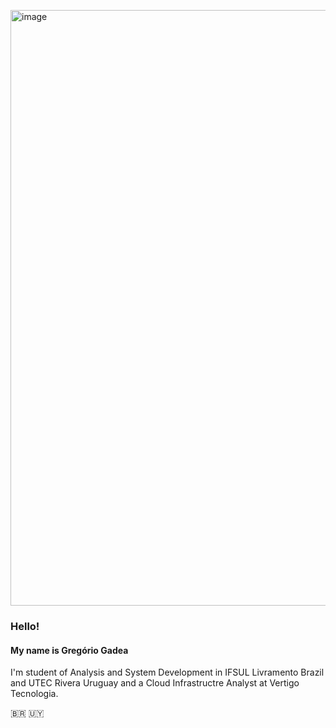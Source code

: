 <img width="953" alt="image" src="https://github.com/GregorioGadea/gregoriogadea/assets/94922868/18397f80-2697-47f8-9721-fc424d0a8285"><h3>Hello!</h3>
<h4>My name is Gregório Gadea</h4>
I'm student of Analysis and System Development in IFSUL Livramento Brazil and UTEC Rivera Uruguay and a Cloud Infrastructre Analyst at Vertigo Tecnologia.

🇧🇷 🇺🇾
